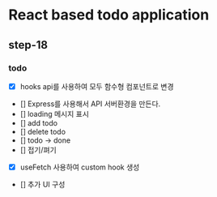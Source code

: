 # React based todo application

## step-18

### todo

- [x] hooks api를 사용하여 모두 함수형 컴포넌트로 변경
- [] Express를 사용해서 API 서버환경을 만든다.
- [] loading 메시지 표시
- [] add todo
- [] delete todo
- [] todo -> done
- [] 접기/펴기
- [x] useFetch 사용하여 custom hook 생성
- [] 추가 UI 구성
